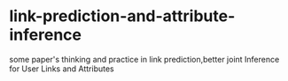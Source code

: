# link-prediction-and-attribute-inference
some paper's thinking and practice in link prediction,better joint Inference for User Links and Attributes
